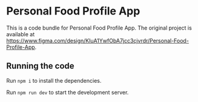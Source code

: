 
  # Personal Food Profile App

  This is a code bundle for Personal Food Profile App. The original project is available at https://www.figma.com/design/KluA1YwfObA7jcc3cjvrdr/Personal-Food-Profile-App.

  ## Running the code

  Run `npm i` to install the dependencies.

  Run `npm run dev` to start the development server.
  